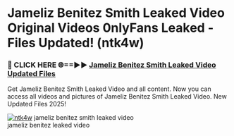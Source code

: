 # Jameliz Benitez Smith Leaked Video Original Videos 0nlyFans Leaked - Files Updated! (ntk4w)

<h3>🔴 CLICK HERE 🌐==►► <a href="https://tinyurl.com/2jnfzry5" rel="nofollow">Jameliz Benitez Smith Leaked Video Updated Files</a></h3>

Get Jameliz Benitez Smith Leaked Video and all content. Now you can access all videos and pictures of Jameliz Benitez Smith Leaked Video. New Updated Files 2025!

[![ntk4w](https://i.imgur.com/GyGTBgg.gif)](https://tinyurl.com/2jnfzry5)
jameliz benitez smith leaked video<br>
jameliz benitez leaked video